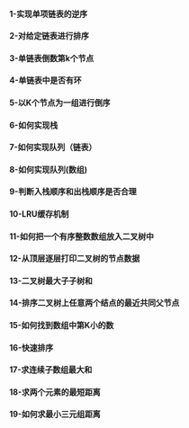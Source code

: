 
#### 1-实现单项链表的逆序
#### 2-对给定链表进行排序
#### 3-单链表倒数第k个节点
#### 4-单链表中是否有环
#### 5-以K个节点为一组进行倒序
#### 6-如何实现栈
#### 7-如何实现队列（链表）
#### 8-如何实现队列(数组)
#### 9-判断入栈顺序和出栈顺序是否合理
#### 10-LRU缓存机制
#### 11-如何把一个有序整数数组放入二叉树中
#### 12-从顶层逐层打印二叉树的节点数据
#### 13-二叉树最大子子树和
#### 14-排序二叉树上任意两个结点的最近共同父节点
#### 15-如何找到数组中第K小的数
#### 16-快速排序
#### 17-求连续子数组最大和
#### 18-求两个元素的最短距离
#### 19-如何求最小三元组距离



